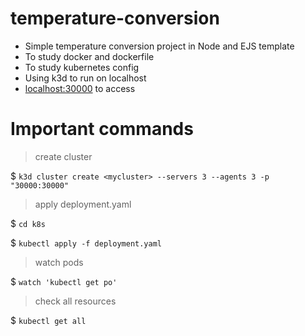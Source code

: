 # temperature-conversion

- Simple temperature conversion project in Node and EJS template
- To study docker and dockerfile
- To study kubernetes config
- Using k3d to run on localhost
- [localhost:30000](http://localhost:30000/) to access 

# Important commands 
> create cluster

$ ```k3d cluster create <mycluster> --servers 3 --agents 3 -p "30000:30000"```

> apply deployment.yaml

$ ```cd k8s```

$ ```kubectl apply -f deployment.yaml```
  
> watch pods

$ ```watch 'kubectl get po'```
  
> check all resources

$ ```kubectl get all```
